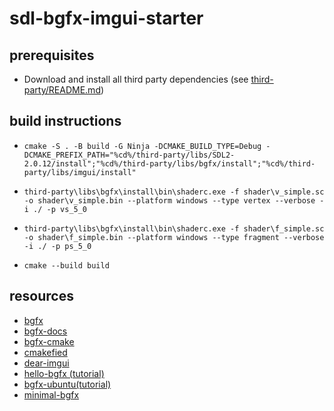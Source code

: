 # sdl-bgfx-imgui-starter

## prerequisites

- Download and install all third party dependencies (see [third-party/README.md](third-party/README.md))

## build instructions

- `cmake -S . -B build -G Ninja -DCMAKE_BUILD_TYPE=Debug -DCMAKE_PREFIX_PATH="%cd%/third-party/libs/SDL2-2.0.12/install";"%cd%/third-party/libs/bgfx/install";"%cd%/third-party/libs/imgui/install"`

- `third-party\libs\bgfx\install\bin\shaderc.exe -f shader\v_simple.sc -o shader\v_simple.bin --platform windows --type vertex --verbose -i ./ -p vs_5_0`
- `third-party\libs\bgfx\install\bin\shaderc.exe -f shader\f_simple.sc -o shader\f_simple.bin --platform windows --type fragment --verbose -i ./ -p ps_5_0`

- `cmake --build build`

## resources

- [bgfx](https://github.com/bkaradzic/bgfx)
- [bgfx-docs](https://bkaradzic.github.io/bgfx/index.html)
- [bgfx-cmake](https://github.com/widberg/bgfx.cmake)
- [cmakefied](https://github.com/tamaskenez/cmakefied)
- [dear-imgui](https://github.com/ocornut/imgui)
- [hello-bgfx (tutorial)](https://dev.to/pperon/hello-bgfx-4dka)
- [bgfx-ubuntu(tutorial)](https://www.sandeepnambiar.com/getting-started-with-bgfx/)
- [minimal-bgfx](https://github.com/jpcy/bgfx-minimal-example)
